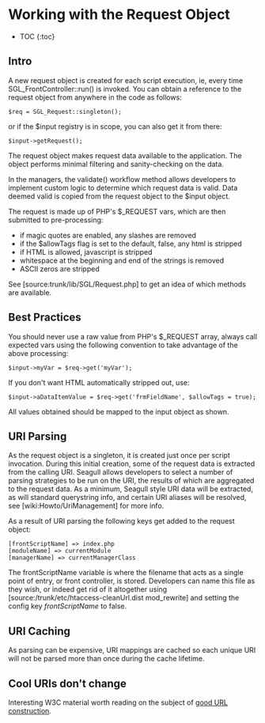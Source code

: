 <!-- Name: Howto/WorkingWithTheRequestObject -->
<!-- Version: 4 -->
<!-- Last-Modified: 2007/02/14 22:44:46 -->
<!-- Author: openhaus -->
<!-- Status: Original -->

# Working with the Request Object
* TOC
{:toc}

## Intro
A new request object is created for each script execution, ie, every time SGL\_FrontController::run() is invoked.  You can obtain a reference to the request object from anywhere in the code as follows:


	$req = SGL_Request::singleton();

or if the $input registry is in scope, you can also get it from there:

	$input->getRequest();

The request object makes request data available to the application. The object performs minimal filtering and sanity-checking on the data.

In the managers, the validate() workflow method allows developers to implement custom logic to determine which request data is valid.  Data deemed valid is copied from the request object to the $input object.

The request is made up of PHP's $\_REQUEST vars, which are then submitted to pre-processing:
  * if magic quotes are enabled, any slashes are removed
  * if the $allowTags flag is set to the default, false, any html is stripped
  * if HTML is allowed, javascript is stripped
  * whitespace at the beginning and end of the strings is removed
  * ASCII zeros are stripped

See [source:trunk/lib/SGL/Request.php] to get an idea of which methods are available.

## Best Practices
You should never use a raw value from PHP's $\_REQUEST array, always call expected vars using the following convention to take advantage of the above processing:


	$input->myVar = $req->get('myVar');

If you don't want HTML automatically stripped out, use:


	$input->aDataItemValue = $req->get('frmFieldName', $allowTags = true);

All values obtained should be mapped to the input object as shown.

## URI Parsing
As the request object is a singleton, it is created just once per script invocation.  During this initial creation, some of the request data is extracted from the calling URI.  Seagull allows developers to select a number of parsing strategies to be run on the URI, the results of which are aggregated to the request data.  As a minimum, Seagull style URI data will be extracted, as will standard querystring info, and certain URI aliases will be resolved, see [wiki:Howto/UriManagement] for more info.

As a result of URI parsing the following keys get added to the request object:


	[frontScriptName] => index.php
	[moduleName] => currentModule
	[managerName] => currentManagerClass

The frontScriptName variable is where the filename that acts as a single point of entry, or front controller, is stored.  Developers can name this file as they wish, or indeed get rid of it altogether using [source:/trunk/etc/htaccess-cleanUrl.dist mod\_rewrite] and setting the config key *frontScriptName* to false.

## URI Caching
As parsing can be expensive, URI mappings are cached so each unique URI will not be parsed more than once during the cache lifetime.

## Cool URIs don't change
Interesting W3C material worth reading on the subject of [good URL construction][1].

[1]:	http://www.w3.org/Provider/Style/URI
